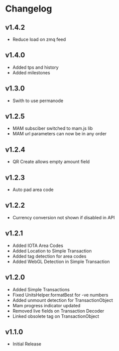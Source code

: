 # Changelog

## v1.4.2

* Reduce load on zmq feed

## v1.4.0

* Added tps and history
* Added milestones

## v1.3.0

* Swith to use permanode

## v1.2.5

* MAM subsciber switched to mam.js lib
* MAM url parameters can now be in any order

## v1.2.4

* QR Create allows empty amount field

## v1.2.3

* Auto pad area code

## v1.2.2

* Currency conversion not shown if disabled in API

## v1.2.1

* Added IOTA Area Codes
* Added Location to Simple Transaction
* Added tag detection for area codes
* Added WebGL Detection in Simple Transaction

## v1.2.0

* Added Simple Transactions
* Fixed UnitsHelper.formatBest for -ve numbers
* Added unmount detection for TransactionObject
* Mam progress indicator updated
* Removed live fields on Transaction Decoder
* Linked obsolete tag on TransactionObject

## v1.1.0

* Initial Release
